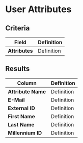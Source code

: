 # User Attributes

## Criteria

| **Field** | **Definition** |
| --- | --- |
| **Attributes** | Definition |

## Results

| **Column** | **Definition** |
| --- | --- |
| **Attribute Name** | Definition |
| **E-Mail** | Definition |
| **External ID** | Definition |
| **First Name** | Definition |
| **Last Name** | Definition |
| **Millennium ID** | Definition |